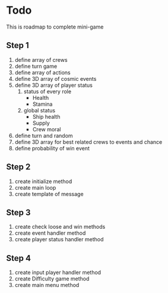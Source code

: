 # Todo

This is roadmap to complete mini-game

## Step 1

1. define array of crews
2. define turn game
3. define array of actions
4. define 3D array of cosmic events
5. define 3D array of player status
   1. status of every role
      - Health
      - Stamina
   2. global status
      - Ship health
      - Supply
      - Crew moral
6. define turn and random
7. define 3D array for best related crews to events and chance
8. define probability of win event

## Step 2

1. create initialize method
2. create main loop
3. create template of message

## Step 3

1. create check loose and win methods
2. create event handler method
3. create player status handler method

## Step 4

1. create input player handler method
2. create Difficulty game method
3. create main menu method
